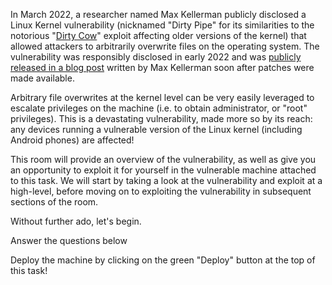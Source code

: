 In March 2022, a researcher named Max Kellerman publicly disclosed a Linux Kernel vulnerability (nicknamed "Dirty Pipe" for its similarities to the notorious "[Dirty Cow](https://dirtycow.ninja/)" exploit affecting older versions of the kernel) that allowed attackers to arbitrarily overwrite files on the operating system. The vulnerability was responsibly disclosed in early 2022 and was [publicly released in a blog post](https://dirtypipe.cm4all.com/) written by Max Kellerman soon after patches were made available.

Arbitrary file overwrites at the kernel level can be very easily leveraged to escalate privileges on the machine (i.e. to obtain administrator, or "root" privileges). This is a devastating vulnerability, made more so by its reach: any devices running a vulnerable version of the Linux kernel (including Android phones) are affected!  

This room will provide an overview of the vulnerability, as well as give you an opportunity to exploit it for yourself in the vulnerable machine attached to this task. We will start by taking a look at the vulnerability and exploit at a high-level, before moving on to exploiting the vulnerability in subsequent sections of the room.

Without further ado, let's begin.

Answer the questions below

Deploy the machine by clicking on the green "Deploy" button at the top of this task!